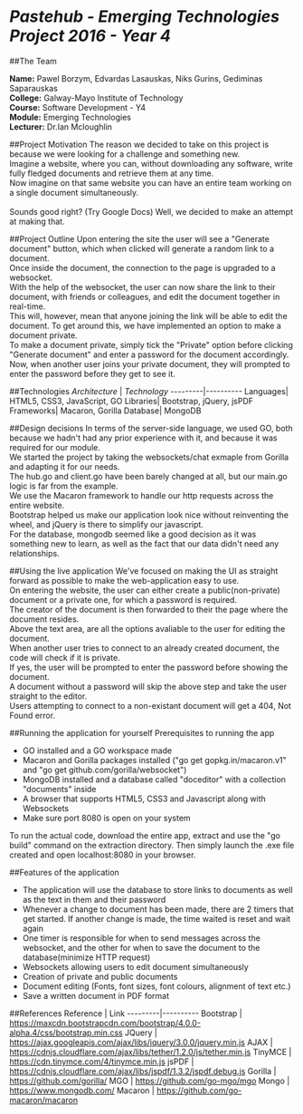 # *Pastehub - Emerging Technologies Project 2016 - Year 4*
##The Team


**Name:** Pawel Borzym, Edvardas Lasauskas, Niks Gurins, Gediminas Saparauskas </br>
**College:** Galway-Mayo Institute of Technology </br>
**Course:** Software Development - Y4 </br>
**Module:** Emerging Technologies </br>
**Lecturer:** Dr.Ian Mcloughlin </br>

##Project Motivation
The reason we decided to take on this project is because we were looking for a challenge and something new.</br>
Imagine a website, where you can, without downloading any software, write fully fledged documents and retrieve them at any time.</br>
Now imagine on that same website you can have an entire team working on a single document simultaneously.</br>
</br>
Sounds good right? (Try Google Docs) Well, we decided to make an attempt at making that.


##Project Outline
Upon entering the site the user will see a "Generate document" button, which when clicked will generate a random link to a document.</br>
Once inside the document, the connection to the page is upgraded to a websocket.</br>
With the help of the websocket, the user can now share the link to their document, with friends or colleagues, and edit the document together in real-time.</br>
This will, however, mean that anyone joining the link will be able to edit the document. To get around this, we have implemented an option to make a document private. </br>
To make a document private, simply tick the "Private" option before clicking "Generate document" and enter a password for the document accordingly.</br>
Now, when another user joins your private document, they will prompted to enter the password before they get to see it.


##Technologies
*Architecture* | *Technology*
---------|----------
Languages| HTML5, CSS3, JavaScript, GO
Libraries| Bootstrap, jQuery, jsPDF
Frameworks| Macaron, Gorilla
Database| MongoDB


##Design decisions
In terms of the server-side language, we used GO, both because we hadn't had any prior experience with it, and because it was required for our module.</br>
We started the project by taking the websockets/chat exmaple from Gorilla and adapting it for our needs.</br>
The hub.go and client.go have been barely changed at all, but our main.go logic is far from the example.</br>
We use the Macaron framework to handle our http requests across the entire website.</br>
Bootstrap helped us make our application look nice without reinventing the wheel, and jQuery is there to simplify our javascript.</br>
For the database, mongodb seemed like a good decision as it was something new to learn, as well as the fact that our data didn't need any relationships.


##Using the live application
We've focused on making the UI as straight forward as possible to make the web-application easy to use.</br>
On entering the website, the user can either create a public(non-private) document or a private one, for which a password is required.</br>
The creator of the document is then forwarded to their the page where the document resides.</br>
Above the text area, are all the options avaliable to the user for editing the document.</br>
When another user tries to connect to an already created document, the code will check if it is private.</br>
If yes, the user will be prompted to enter the password before showing the document.</br>
A document without a password will skip the above step and take the user straight to the editor.</br>
Users attempting to connect to a non-existant document will get a 404, Not Found error.


##Running the application for yourself
Prerequisites to running the app
* GO installed and a GO workspace made
* Macaron and Gorilla packages installed ("go get gopkg.in/macaron.v1" and "go get github.com/gorilla/websocket")
* MongoDB installed and a database called "doceditor" with a collection "documents" inside
* A browser that supports HTML5, CSS3 and Javascript along with Websockets
* Make sure port 8080 is open on your system

To run the actual code, download the entire app, extract and use the "go build" command on the extraction directory. Then simply launch the .exe file created and open localhost:8080 in your browser.


##Features of the application
*  The application will use the database to store links to documents as well as the text in them and their password
*  Whenever a change to document has been made, there are 2 timers that get started. If another change is made, the time waited is reset and wait again
*  One timer is responsible for when to send messages across the websocket, and the other for when to save the document to the database(minimize HTTP request)
*  Websockets allowing users to edit document simultaneously 
*  Creation of private and public documents
*  Document editing (Fonts, font sizes, font colours, alignment of text etc.)
*  Save a written document in PDF format


##References
Reference | Link
---------|----------
Bootstrap | https://maxcdn.bootstrapcdn.com/bootstrap/4.0.0-alpha.4/css/bootstrap.min.css 
JQuery | https://ajax.googleapis.com/ajax/libs/jquery/3.0.0/jquery.min.js
AJAX | https://cdnjs.cloudflare.com/ajax/libs/tether/1.2.0/js/tether.min.js
TinyMCE | https://cdn.tinymce.com/4/tinymce.min.js
jsPDF | https://cdnjs.cloudflare.com/ajax/libs/jspdf/1.3.2/jspdf.debug.js
Gorilla | https://github.com/gorilla/
MGO | https://github.com/go-mgo/mgo
Mongo | https://www.mongodb.com/
Macaron | https://github.com/go-macaron/macaron
